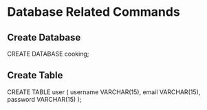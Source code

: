 # Database Related Commands

## Create Database
CREATE DATABASE cooking;

## Create Table
CREATE TABLE user
(
    username    VARCHAR(15),
    email       VARCHAR(15),
    password    VARCHAR(15)
);